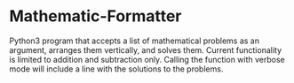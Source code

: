 # Mathematic-Formatter
Python3 program that accepts a list of mathematical problems as an argument, arranges them vertically, and solves them. Current functionality is limited to addition and subtraction only. Calling the function with verbose mode will include a line with the solutions to the problems.
